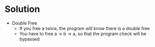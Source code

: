 # Solution
- Double Free
	- If you free a twice, the program will know there is a double free
	- You have to free a -> b -> a, so that the program check will be bypassed


